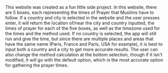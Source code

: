 This website was created as a fun little side project. In this website, there are 5 boxes, each representing 
the times of Prayer that Muslims have to follow. If a country and city is selected in the website and the user
presses enter, it will return the location of/near the city and country inputted, the times of prayer for each of the 
five boxes, as well as the timezone used for the times and the method used. If no country is selected, the app will 
still run and give the time, but since there  are multiple places and areas that have the same name (Paris, France 
and Paris, USA for example), it is best to input both a country and a city to get more accurate results. The user
can also change the method calculation at the bottom selection, though if it isn't modified, it will go with the 
default option, which is the most accurate option for gathering the prayer times.
